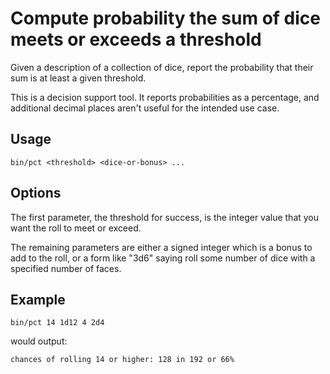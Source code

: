 # Compute probability the sum of dice meets or exceeds a threshold

Given a description of a collection of dice, report the probability
that their sum is at least a given threshold.

This is a decision support tool. It reports probabilities as a
percentage, and additional decimal places aren't useful for the
intended use case.

## Usage

    bin/pct <threshold> <dice-or-bonus> ...

## Options

The first parameter, the threshold for success, is the integer value
that you want the roll to meet or exceed.

The remaining parameters are either a signed integer which is a bonus
to add to the roll, or a form like "3d6" saying roll some number of
dice with a specified number of faces.

## Example

    bin/pct 14 1d12 4 2d4

would output:

    chances of rolling 14 or higher: 128 in 192 or 66%

